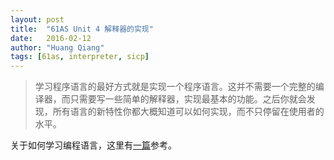 ```yaml
---
layout: post
title:  "61AS Unit 4 解释器的实现"
date:   2016-02-12
author: "Huang Qiang"
tags: [61as, interpreter, sicp]
---
```


>学习程序语言的最好方式就是实现一个程序语言。这并不需要一个完整的编译器，而只需要写一些简单的解释器，实现最基本的功能。之后你就会发现，所有语言的新特性你都大概知道可以如何实现，而不只停留在使用者的水平。

关于如何学习编程语言，这里有[一篇][1]参考。

[1]: http://yinwang0.lofter.com/post/183ec2_47bea8